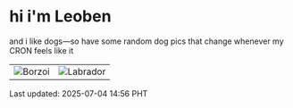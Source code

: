 # hi i'm Leoben

and i like dogs—so have some random dog pics that change whenever my CRON feels like it

|  |  |
|--------|----------|
| ![Borzoi](https://random-dog-vercel.vercel.app/api/random-borzoi?v=1751612160) | ![Labrador](https://random-dog-vercel.vercel.app/api/random-labrador?v=1751612160) |

Last updated: 2025-07-04 14:56 PHT
